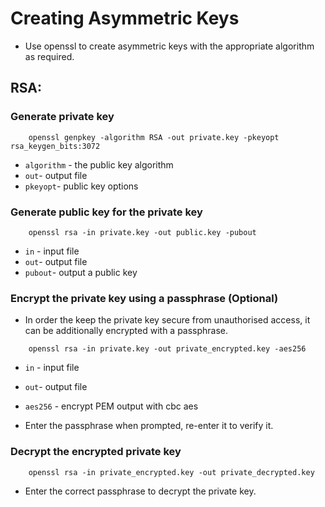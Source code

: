 # Creating Asymmetric Keys

- Use openssl to create asymmetric keys with the appropriate algorithm as required.

## RSA:
### Generate private key

```
	openssl genpkey -algorithm RSA -out private.key -pkeyopt rsa_keygen_bits:3072
```

- `algorithm` - the public key algorithm
- `out`- output file
- `pkeyopt`- public key options

### Generate public key for the private key

```
	openssl rsa -in private.key -out public.key -pubout
```

- `in` - input file
- `out`- output file
- `pubout`- output a public key

### Encrypt the private key using a passphrase (Optional)

- In order the keep the private key secure from unauthorised access, it can be additionally encrypted with a passphrase.

```
	openssl rsa -in private.key -out private_encrypted.key -aes256
```

- `in` - input file
- `out`- output file
- `aes256` - encrypt PEM output with cbc aes

- Enter the passphrase when prompted, re-enter it to verify it.

### Decrypt the encrypted private key

```
	openssl rsa -in private_encrypted.key -out private_decrypted.key
```

- Enter the correct passphrase to decrypt the private key.
